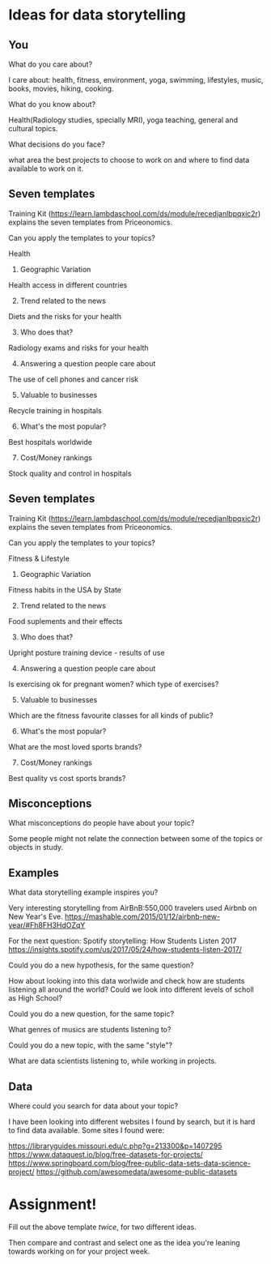# Ideas for data storytelling

## You

What do you care about?

I care about: health, fitness, environment, yoga, swimming, lifestyles, music, books, movies, hiking, cooking.

What do you know about?

Health(Radiology studies, specially MRI), yoga teaching, general and cultural topics.

What decisions do you face?

what area the best projects to choose to work on and where to find data available to work on it. 

## Seven templates

Training Kit (https://learn.lambdaschool.com/ds/module/recedjanlbpqxic2r) explains the seven templates from Priceonomics.

Can you apply the templates to your topics? 

Health

1. Geographic Variation

Health access in different countries

2. Trend related to the news

Diets and the risks for your health

3. Who does that?

Radiology exams and risks for your health

4. Answering a question people care about

The use of cell phones and cancer risk 

5. Valuable to businesses

Recycle training in hospitals

6. What's the most popular?

Best hospitals worldwide

7. Cost/Money rankings

Stock quality and control in hospitals

## Seven templates

Training Kit (https://learn.lambdaschool.com/ds/module/recedjanlbpqxic2r) explains the seven templates from Priceonomics.

Can you apply the templates to your topics? 

Fitness & Lifestyle

1. Geographic Variation

Fitness habits in the USA by State

2. Trend related to the news

Food suplements and their effects

3. Who does that?

Upright posture training device - results of use

4. Answering a question people care about

Is exercising ok for pregnant women? which type of exercises?

5. Valuable to businesses

Which are the fitness favourite classes for all kinds of public? 

6. What's the most popular?

What are the most loved sports brands?

7. Cost/Money rankings

Best quality vs cost sports brands? 

## Misconceptions

What misconceptions do people have about your topic?

Some people might not relate the connection between some of the topics or objects in study. 

## Examples

What data storytelling example inspires you?

Very interesting storytelling from AirBnB:550,000 travelers used Airbnb on New Year's Eve.
https://mashable.com/2015/01/12/airbnb-new-year/#Fh8FH3HdOZqY

For the next question: Spotify storytelling: How Students Listen 2017
https://insights.spotify.com/us/2017/05/24/how-students-listen-2017/


Could you do a new hypothesis, for the same question?

How about looking into this data worlwide and check how are students listening all around the world?
Could we look into different levels of scholl as High School?


Could you do a new question, for the same topic?

What genres of musics are students listening to?


Could you do a new topic, with the same "style"?

What are data scientists listening to, while working in projects.

## Data

Where could you search for data about your topic?

I have been looking into different websites I found by search, but it is hard to find data available. Some sites I found were:

https://libraryguides.missouri.edu/c.php?g=213300&p=1407295
https://www.dataquest.io/blog/free-datasets-for-projects/
https://www.springboard.com/blog/free-public-data-sets-data-science-project/
https://github.com/awesomedata/awesome-public-datasets


# Assignment!

Fill out the above template *twice*, for two different ideas.

Then compare and contrast and select one as the idea you're leaning towards
working on for your project week.

